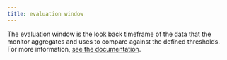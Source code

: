 ```yaml
---
title: evaluation window
---
```

The evaluation window is the look back timeframe of the data that the monitor aggregates and uses to compare against the defined thresholds.
For more information, <a href="https://docs.datadoghq.com/monitors/configuration/?tab=thresholdalert#evaluation-window">see the documentation</a>.